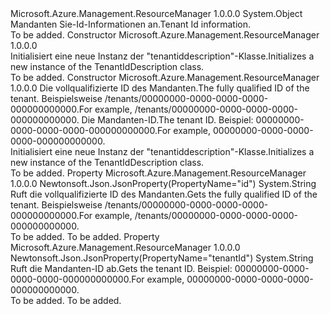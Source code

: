<Type Name="TenantIdDescription" FullName="Microsoft.Azure.Management.ResourceManager.Models.TenantIdDescription">
  <TypeSignature Language="C#" Value="public class TenantIdDescription" />
  <TypeSignature Language="ILAsm" Value=".class public auto ansi beforefieldinit TenantIdDescription extends System.Object" />
  <TypeSignature Language="DocId" Value="T:Microsoft.Azure.Management.ResourceManager.Models.TenantIdDescription" />
  <TypeSignature Language="VB.NET" Value="Public Class TenantIdDescription" />
  <TypeSignature Language="F#" Value="type TenantIdDescription = class" />
  <AssemblyInfo>
    <AssemblyName>Microsoft.Azure.Management.ResourceManager</AssemblyName>
    <AssemblyVersion>1.0.0.0</AssemblyVersion>
  </AssemblyInfo>
  <Base>
    <BaseTypeName>System.Object</BaseTypeName>
  </Base>
  <Interfaces />
  <Docs>
    <summary>
            <span data-ttu-id="33d91-101">Mandanten Sie-Id-Informationen an.</span><span class="sxs-lookup"><span data-stu-id="33d91-101">Tenant Id information.</span></span>
            </summary>
    <remarks>To be added.</remarks>
  </Docs>
  <Members>
    <Member MemberName=".ctor">
      <MemberSignature Language="C#" Value="public TenantIdDescription ();" />
      <MemberSignature Language="ILAsm" Value=".method public hidebysig specialname rtspecialname instance void .ctor() cil managed" />
      <MemberSignature Language="DocId" Value="M:Microsoft.Azure.Management.ResourceManager.Models.TenantIdDescription.#ctor" />
      <MemberSignature Language="VB.NET" Value="Public Sub New ()" />
      <MemberType>Constructor</MemberType>
      <AssemblyInfo>
        <AssemblyName>Microsoft.Azure.Management.ResourceManager</AssemblyName>
        <AssemblyVersion>1.0.0.0</AssemblyVersion>
      </AssemblyInfo>
      <Parameters />
      <Docs>
        <summary>
            <span data-ttu-id="33d91-102">Initialisiert eine neue Instanz der "tenantiddescription"-Klasse.</span><span class="sxs-lookup"><span data-stu-id="33d91-102">Initializes a new instance of the TenantIdDescription class.</span></span>
            </summary>
        <remarks>To be added.</remarks>
      </Docs>
    </Member>
    <Member MemberName=".ctor">
      <MemberSignature Language="C#" Value="public TenantIdDescription (string id = null, string tenantId = null);" />
      <MemberSignature Language="ILAsm" Value=".method public hidebysig specialname rtspecialname instance void .ctor(string id, string tenantId) cil managed" />
      <MemberSignature Language="DocId" Value="M:Microsoft.Azure.Management.ResourceManager.Models.TenantIdDescription.#ctor(System.String,System.String)" />
      <MemberSignature Language="VB.NET" Value="Public Sub New (Optional id As String = null, Optional tenantId As String = null)" />
      <MemberSignature Language="F#" Value="new Microsoft.Azure.Management.ResourceManager.Models.TenantIdDescription : string * string -&gt; Microsoft.Azure.Management.ResourceManager.Models.TenantIdDescription" Usage="new Microsoft.Azure.Management.ResourceManager.Models.TenantIdDescription (id, tenantId)" />
      <MemberType>Constructor</MemberType>
      <AssemblyInfo>
        <AssemblyName>Microsoft.Azure.Management.ResourceManager</AssemblyName>
        <AssemblyVersion>1.0.0.0</AssemblyVersion>
      </AssemblyInfo>
      <Parameters>
        <Parameter Name="id" Type="System.String" />
        <Parameter Name="tenantId" Type="System.String" />
      </Parameters>
      <Docs>
        <param name="id"><span data-ttu-id="33d91-103">Die vollqualifizierte ID des Mandanten.</span><span class="sxs-lookup"><span data-stu-id="33d91-103">The fully qualified ID of the tenant.</span></span> <span data-ttu-id="33d91-104">Beispielsweise /tenants/00000000-0000-0000-0000-000000000000.</span><span class="sxs-lookup"><span data-stu-id="33d91-104">For example, /tenants/00000000-0000-0000-0000-000000000000.</span></span></param>
        <param name="tenantId"><span data-ttu-id="33d91-105">Die Mandanten-ID.</span><span class="sxs-lookup"><span data-stu-id="33d91-105">The tenant ID.</span></span> <span data-ttu-id="33d91-106">Beispiel: 00000000-0000-0000-0000-000000000000.</span><span class="sxs-lookup"><span data-stu-id="33d91-106">For example, 00000000-0000-0000-0000-000000000000.</span></span></param>
        <summary>
            <span data-ttu-id="33d91-107">Initialisiert eine neue Instanz der "tenantiddescription"-Klasse.</span><span class="sxs-lookup"><span data-stu-id="33d91-107">Initializes a new instance of the TenantIdDescription class.</span></span>
            </summary>
        <remarks>To be added.</remarks>
      </Docs>
    </Member>
    <Member MemberName="Id">
      <MemberSignature Language="C#" Value="public string Id { get; }" />
      <MemberSignature Language="ILAsm" Value=".property instance string Id" />
      <MemberSignature Language="DocId" Value="P:Microsoft.Azure.Management.ResourceManager.Models.TenantIdDescription.Id" />
      <MemberSignature Language="VB.NET" Value="Public ReadOnly Property Id As String" />
      <MemberSignature Language="F#" Value="member this.Id : string" Usage="Microsoft.Azure.Management.ResourceManager.Models.TenantIdDescription.Id" />
      <MemberType>Property</MemberType>
      <AssemblyInfo>
        <AssemblyName>Microsoft.Azure.Management.ResourceManager</AssemblyName>
        <AssemblyVersion>1.0.0.0</AssemblyVersion>
      </AssemblyInfo>
      <Attributes>
        <Attribute>
          <AttributeName>Newtonsoft.Json.JsonProperty(PropertyName="id")</AttributeName>
        </Attribute>
      </Attributes>
      <ReturnValue>
        <ReturnType>System.String</ReturnType>
      </ReturnValue>
      <Docs>
        <summary>
            <span data-ttu-id="33d91-108">Ruft die vollqualifizierte ID des Mandanten.</span><span class="sxs-lookup"><span data-stu-id="33d91-108">Gets the fully qualified ID of the tenant.</span></span> <span data-ttu-id="33d91-109">Beispielsweise /tenants/00000000-0000-0000-0000-000000000000.</span><span class="sxs-lookup"><span data-stu-id="33d91-109">For example, /tenants/00000000-0000-0000-0000-000000000000.</span></span>
            </summary>
        <value>To be added.</value>
        <remarks>To be added.</remarks>
      </Docs>
    </Member>
    <Member MemberName="TenantId">
      <MemberSignature Language="C#" Value="public string TenantId { get; }" />
      <MemberSignature Language="ILAsm" Value=".property instance string TenantId" />
      <MemberSignature Language="DocId" Value="P:Microsoft.Azure.Management.ResourceManager.Models.TenantIdDescription.TenantId" />
      <MemberSignature Language="VB.NET" Value="Public ReadOnly Property TenantId As String" />
      <MemberSignature Language="F#" Value="member this.TenantId : string" Usage="Microsoft.Azure.Management.ResourceManager.Models.TenantIdDescription.TenantId" />
      <MemberType>Property</MemberType>
      <AssemblyInfo>
        <AssemblyName>Microsoft.Azure.Management.ResourceManager</AssemblyName>
        <AssemblyVersion>1.0.0.0</AssemblyVersion>
      </AssemblyInfo>
      <Attributes>
        <Attribute>
          <AttributeName>Newtonsoft.Json.JsonProperty(PropertyName="tenantId")</AttributeName>
        </Attribute>
      </Attributes>
      <ReturnValue>
        <ReturnType>System.String</ReturnType>
      </ReturnValue>
      <Docs>
        <summary>
            <span data-ttu-id="33d91-110">Ruft die Mandanten-ID ab.</span><span class="sxs-lookup"><span data-stu-id="33d91-110">Gets the tenant ID.</span></span> <span data-ttu-id="33d91-111">Beispiel: 00000000-0000-0000-0000-000000000000.</span><span class="sxs-lookup"><span data-stu-id="33d91-111">For example, 00000000-0000-0000-0000-000000000000.</span></span>
            </summary>
        <value>To be added.</value>
        <remarks>To be added.</remarks>
      </Docs>
    </Member>
  </Members>
</Type>